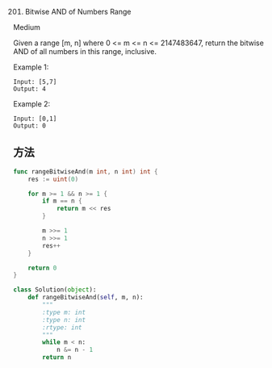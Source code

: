 201. Bitwise AND of Numbers Range


Medium


Given a range [m, n] where 0 <= m <= n <= 2147483647, return the bitwise AND of all numbers in this range, inclusive.

Example 1:

```
Input: [5,7]
Output: 4
```

Example 2:

```
Input: [0,1]
Output: 0
```

## 方法


```go
func rangeBitwiseAnd(m int, n int) int {
    res := uint(0)

	for m >= 1 && n >= 1 {
		if m == n {
			return m << res
		}

		m >>= 1
		n >>= 1
		res++
	}

	return 0
}
```


```python
class Solution(object):
    def rangeBitwiseAnd(self, m, n):
        """
        :type m: int
        :type n: int
        :rtype: int
        """
        while m < n:
            n &= n - 1
        return n
```